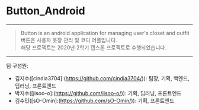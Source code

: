 # Button_Android
_________________________
> Button is an android application for managing user's closet and outfit   
> 버튼은 사용자 옷장 관리 및 코디 어플입니다.   
> 해당 프로젝트는 2020년 2학기 캡스톤 프로젝트로 수행되었습니다.      
  
_______________      
팀 구성원:
* 김지수([cindia3704]:(https://github.com/cindia3704/)): 팀장, 기획, 백엔드, 딥러닝, 프론트엔드
* 박지수([jisoo-o]:(https://github.com/jisoo-o/)): 기획, 딥러닝, 프론트엔드
* 김수민([sO-Omin]:(https://github.com/sO-Omin/)): 기획, 프론트엔드
